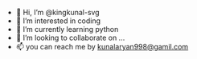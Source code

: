 - 👋 Hi, I’m @kingkunal-svg
- 👀 I’m interested in coding
- 🌱 I’m currently learning python
- 💞️ I’m looking to collaborate on ...
- 📫 you can reach me by kunalaryan998@gamil.com

<!---
kingkunal-svg/kingkunal-svg is a ✨ special ✨ repository because its `README.md` (this file) appears on your GitHub profile.
You can click the Preview link to take a look at your changes.
--->
